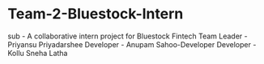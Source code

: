 # Team-2-Bluestock-Intern
sub - A collaborative intern project for Bluestock Fintech Team Leader - Priyansu Priyadarshee Developer - Anupam Sahoo-Developer Developer - Kollu Sneha Latha
